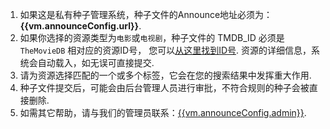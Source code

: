 1. 如果这是私有种子管理系统，种子文件的Announce地址必须为：__{{vm.announceConfig.url}}__.
1. 如果你选择的资源类型为`电影`或`电视剧`，种子文件的 TMDB_ID 必须是 `TheMovieDB` 相对应的资源ID号，
您可以[从这里找到ID号]({{vm.tmdbConfig.tmdbHome}}). 资源的详细信息，系统会自动载入，如无误可直接提交.
1. 请为资源选择匹配的一个或多个标签，它会在您的搜索结果中发挥重大作用.
1. 种子文件提交后，可能会由后台管理人员进行审批，不符合规则的种子会被直接删除.
1. 如需其它帮助，请与我们的管理员联系：[{{vm.announceConfig.admin}}](mailto:{{vm.announceConfig.admin}}).